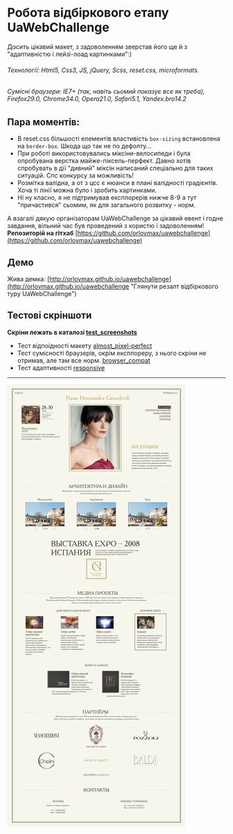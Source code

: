 Робота відбіркового етапу UaWebChallenge
======
Досить цікавий макет, з задоволенням зверстав його ще й з "адаптивністю і лейзі-лоад картинками":)
###### Технології: Html5, Css3, JS, jQuery, Scss, reset.css, microformats.
###### Сумісні браузери: IE7+ (так, навіть сьомий показує все як треба), Firefox29.0, Chrome34.0, Opera21.0, Safari5.1, Yandex.bro14.2


Пара моментів:
---
- В reset.css більшості елементів властивість `box-sizing` встановлена на `border-box`. Шкода що так не по дефолту...
- При роботі використовувались міксіни-велосипеди і була опробувана верстка майже-піксель-перфект. Давно хотів спробувать в дії "дивний" міксін написаний спеціально для таких ситуацій. Спс конкурсу за можливість!
- Розмітка валідна, а от з цсс є нюанси в плані валідності градієнтів. Хоча ті лінії можна було і зробить картинками.
- Ні ну класно, я не підтримував експлорерів нижче 8-9 а тут "причастився" сьомим, як для загального розвитку - норм.

А взагалі дякую організаторам UaWebChallenge за цікавий евент і годне завдання, вільний час був проведений з користю і задоволенням!
**Репозиторій на гітхаб** [https://github.com/orlovmax/uawebchallenge](https://github.com/orlovmax/uawebchallenge)

Демо
------
Жива демка: [http://orlovmax.github.io/uawebchallenge](http://orlovmax.github.io/uawebchallenge "Глянути резалт відбіркового туру UaWebChallenge")


Тестові скріншоти
------
**Скріни лежать в каталозі [test_screenshots](https://github.com/orlovmax/uawebchallenge/tree/master/test_screenshots/)**

- Тест відпоідності макету [almost_pixel-perfect](https://github.com/orlovmax/uawebchallenge/tree/master/test_screenshots/almost_pixel-perfect/)
- Тест сумісності браузерів, окрім експлореру, з нього скріни не отримав, але там все норм. [browser_compat](https://github.com/orlovmax/uawebchallenge/tree/master/test_screenshots/browser_compat/)
- Тест адаптивності [responsive](https://github.com/orlovmax/uawebchallenge/tree/master/test_screenshots/responsive/)

---

![uaweb template](test_screenshots/responsive/uaweb_firefox-29.1_gt1400px.jpg)